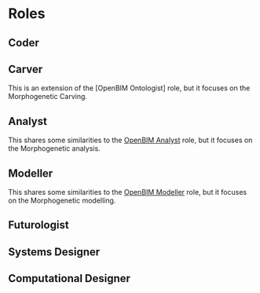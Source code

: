 # Roles


## Coder



## Carver
This is an extension of the [OpenBIM Ontologist] role, but it focuses on the Morphogenetic Carving.


## Analyst

This shares some similarities to the [OpenBIM Analyst] role, but it focuses on the Morphogenetic analysis.


## Modeller
This shares some similarities to the [OpenBIM Modeller] role, but it focuses on the Morphogenetic modelling.


## Futurologist


## Systems Designer


## Computational Designer

[OpenBIM Modeller]: https://github.com/timmcginley/41934/tree/main/Roles/Modeller
[OpenBIM Analyst]: https://github.com/timmcginley/41934/tree/main/Roles/Analyst
